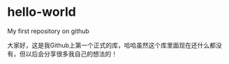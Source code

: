 # hello-world
My first repository on github

大家好，这是我Github上第一个正式的库，哈哈虽然这个库里面现在还什么都没有，但以后会分享很多我自己的想法的！
